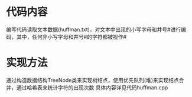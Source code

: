 # 代码内容
  编写代码读取文本数据(huffman.txt)，对文本中出现的小写字母和井号\#进行编码，其中，任何非小写字母和井号\#的字符都被视作\#
# 实现方法
  通过构造数据结构TreeNode类来实现树结点，使用优先队列(堆)来实现结点合并，通过哈希表来统计字符的出现次数
  具体内容详见代码huffman.cpp
